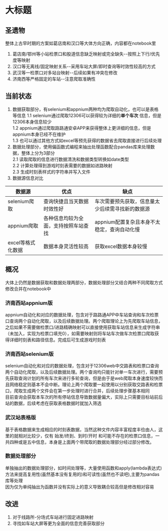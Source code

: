 # 大标题
## 圣遗物
整体上古早时期的方案如葛店南和汉口等大体方向正确，内容都在notebook里  
1. 葛店南/鄂州等小站检票口和股道信息缺乏映射或完全缺失--按照上下行/优先度等映射
2. 汉口等无离线/固定映射关系--采用车站大屏/即时查询等时效性较高的方式
3. 武汉等一检票口对多站台映射--后续如果有冲突在修改  
4. 济南西等严格固定的车站--注意爬取准确性  

## 当前状态  
1. 数据获取部分，有selenium和appnium两种均为爬取自动化，也可以是表格等信息
    1.1 selenium通过爬取12306可以获得较为详细的<b>单个车次</b> 信息，但是12306本身信息较少  
    1.2 appnium通过爬取路路通安卓APP来获得整体上更详细的信息，但是appnium本身已经不在维护  
    1.3 也可以通过其他方式如excel等预先获得的数据省去爬取直接进行后续处理
2. 数据处理部分，使用偏函数式编程来抽出处理函数配合pandas库来处理数据，整体上分为3部分  
    2.1 读取爬取的信息进行数据清洗和数据类型转换如date类型  
    2.2 计算处理得到游戏时刻表需要的数据如进路映射    
    2.3 生成时刻表样式的字符串并写入文件
3. 数据源信息对比  

数据源|优点|缺点  
---|---|---   
selenium爬取|查询快捷且当天数据时效性好|车次需要预先获取，信息量太少后续需寻找新的数据源     
appnium爬取|各种信息均较为全面，支持按照车站查找 |appnium配置复杂且本身不太稳定，查询自动化慢    
excel等格式化数据| 数据本身灵活性较高 |获取excel数据本身较慢  

## 概况  
大体上仍然是数据获取和数据处理两部分，数据处理部分又结合两种不同爬取方式修改合并在notebook中  
### 济南西站appnium版  
appnium自动化和对应的数据处理，包含对于路路通APP中车站查询和车次检票口查询两个自动化爬取，以及后续数据处理。两个爬取理论上为先爬取车站信息，之后如果不需要做检票口/进路精确映射可以直接使用获取车站信息来生成字符串（未加入，实现为检票口填充0），如需要映射则将车站车次做车次检票口爬取获得详细时刻表和路径信息。完成后可生成游戏时刻表  

### 济南西站selenium版  
selenium自动化和对应的数据处理，包含对于12306web中交路表和检票口查询两个自动化爬取，以及后续数据处理。两个查询均只能针对单一车次进行，需要预先获取查询计划的所有车次来进行多轮查询，但是由于是web爬取本身速度较快而且网络稳定则基本不会中断。理论上两个爬取要一起使用以分别获取交路表和检票口，爬取生成两个文件会在第一步处理时进行合并，后续处理步骤基本相同  
目前查询会获取本车次的所有停站信息导致数据量偏大，实际上只需要目标站前后站的数据，后续考虑在获取表格数据时就加入筛选  

### 武汉站表格版
基于表格数据来生成相应的时刻表数据，当然这种文件内容丰富程度丰俭由人，这里的就相对比较少，仅有 始发/终到、到时/开时 和可能不存在的检票口信息，一共四种或是五中信息，本身是上面两个带爬取的数据处理部分经过部分修改。


### 数据处理部分   
单独抽出的数据处理部分，如时间处理等，大量使用函数和apply(lambda表达式)方法来提高复用性(虽然基本没有复用的)和可读性(虽然也不读吧),主要为pandas库等处理  
因为仅为单纯抽出为函数并没有实际上的意义导致耦合较高但是修改相对容易  

## 改进
1. 对于线路所-分场式车站进行固定进路映射
2. 寻找如车站大屏等更为全面的信息完善获取部分